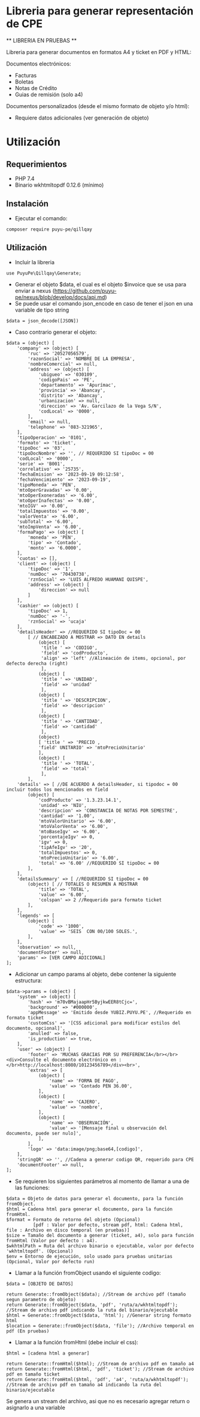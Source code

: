 # Libreria para generar representación de CPE

** LIBRERIA EN PRUEBAS **

Libreria para generar documentos en formatos A4 y ticket en PDF y HTML:

Documentos electrónicos:
- Facturas
- Boletas
- Notas de Crédito
- Guias de remisión (solo a4)

Documentos personalizados (desde el mismo formato de objeto y/o html):
- Requiere datos adicionales (ver generación de objeto)

# Utilización

## Requerimientos
- PHP 7.4
- Binario wkhtmltopdf 0.12.6 (mínimo)

## Instalación
- Ejecutar el comando:

```
composer require puyu-pe/qillqay
```
## Utilización

- Incluir la libreria
```
use PuyuPe\Qillqay\Generate;
```
- Generar el objeto $data, el cual es el objeto $invoice que se usa para enviar a nexus (https://github.com/puyu-pe/nexus/blob/develop/docs/api.md)
- Se puede usar el comando json_encode en caso de tener el json en una variable de tipo string 
```
$data = json_decode([JSON]) 
```
- Caso contrario generar el objeto:

```
$data = (object) [
    'company' => (object) [
        'ruc' => '20527056579',
        'razonSocial' => 'NOMBRE DE LA EMPRESA',
        'nombreComercial' => null,
        'address' => (object) [
            'ubigueo' => '030109',
            'codigoPais' => 'PE',
            'departamento' => 'Apurímac',
            'provincia' => 'Abancay',
            'distrito' => 'Abancay',
            'urbanizacion' => null,
            'direccion' => 'Av. Garcilazo de la Vega S/N',
            'codLocal' => '0000',
        ],
        'email' => null,
        'telephone' => '083-321965',
    ],
    'tipoOperacion' => '0101',
    'formato' => 'ticket',
    'tipoDoc' => '03',
    'tipoDocNombre' => '', // REQUERIDO SI tipoDoc = 00 
    'codLocal' => '0000',
    'serie' => 'B001',
    'correlativo' => '25735',
    'fechaEmision' => '2023-09-19 09:12:58',
    'fechaVencimiento' => '2023-09-19',
    'tipoMoneda' => 'PEN',
    'mtoOperGravadas' => '0.00',
    'mtoOperExoneradas' => '6.00',
    'mtoOperInafectas' => '0.00',
    'mtoIGV' => '0.00',
    'totalImpuestos' => '0.00',
    'valorVenta' => '6.00',
    'subTotal' => '6.00',
    'mtoImpVenta' => '6.00',
    'formaPago' => (object) [
        'moneda' => 'PEN',
        'tipo' => 'Contado',
        'monto' => '6.0000',
    ],
    'cuotas' => [],
    'client' => (object) [
        'tipoDoc' => '1',
        'numDoc' => '70430738',
        'rznSocial' => 'LUIS ALFREDO HUAMANI QUISPE',
        'address' => (object) [
            'direccion' => null
        ]
    ],
    'cashier' => (object) [
        'tipoDoc' => 1,
        'numDoc' => '-',
        'rznSocial' => 'ucaja'
    ],
    'detailsHeader' => //REQUERIDO SI tipoDoc = 00
        [ // ENCABEZADO A MOSTRAR => DATO EN details
            (object) [
             'title ' => 'CODIGO',
             'field' => 'codProducto',
             'align' => 'left' //Alineación de items, opcional, por defecto derecha (right)
             ],
            (object) [
             'title ' => 'UNIDAD',
             'field' => 'unidad'
             ],
            (object) [
             'title ' => 'DESCRIPCION',
             'field' => 'descripcion'
             ],
            (object) [
             'title ' => 'CANTIDAD',
             'field' => 'cantidad'
             ],
            (object) 
            [ 'title ' => 'PRECIO ,
            'field' UNITARIO' => 'mtoPrecioUnitario'
            ],
            (object) [
             'title ' => 'TOTAL',
             'field' => 'total'
             ],
        ],
    'details' => [ //DE ACUERDO A detailsHeader, si tipodoc = 00 incluir todos los mencionados en field
        (object) [
            'codProducto' => '1.3.23.14.1',
            'unidad' => 'NIU',
            'descripcion' => 'CONSTANCIA DE NOTAS POR SEMESTRE',
            'cantidad' => '1.00',
            'mtoValorUnitario' => '6.00',
            'mtoValorVenta' => '6.00',
            'mtoBaseIgv' => '6.00',
            'porcentajeIgv' => 0,
            'igv' => 0,
            'tipAfeIgv' => '20',
            'totalImpuestos' => 0,
            'mtoPrecioUnitario' => '6.00',
            'total' => '6.00' //REQUERIDO SI tipoDoc = 00
        ],
    ],
    'detailsSummary' => [ //REQUERIDO SI tipoDoc = 00
        (object) [ // TOTALES O RESUMEN A MOSTRAR
            'title' => 'TOTAL',
            'value' => '6.00',
            'colspan' => 2 //Requerido para formato ticket
        ],
    ],
    'legends' => [
        (object) [
            'code' => '1000',
            'value' => 'SEIS  CON 00/100 SOLES.',
        ],
    ],
    'observation' => null,
    'documentFooter' => null,
    'params' => [VER CAMPO ADICIONAL]
];
```
- Adicionar un campo params al objeto, debe contener la siguiente estructura:
```
$data->params = (object) [
    'system' => (object) [
        'hash' => 'm70vBMajaapHr5ByjkwEER8tCjc=',
        'background' => '#000000',
        'appMessage' => 'Emitido desde YUBIZ.PUYU.PE', //Requerido en formato ticket
        'customCss' => '[CSS adicional para modificar estilos del documento, opcional]',
        'anulled' => false,
        'is_production' => true,
    ],
    'user' => (object) [
        'footer' => 'MUCHAS GRACIAS POR SU PREFERENCIA</br></br><div>Consulte el documento electrónico en :</br>http://localhost:8080/10123456789</div><br>',
        'extras' => [
            (object) [
                'name' => 'FORMA DE PAGO',
                'value' => 'Contado PEN 36.00',
            ],
            (object) [
                'name' => 'CAJERO',
                'value' => 'nombre',
            ],
            (object) [
                'name' => 'OBSERVACIÓN',
                'value' => '[Mensaje final u observación del documento, puede ser nulo]',
            ],
        ],
        'logo' => 'data:image/png;base64,[codigo]', 
    ],
    'stringQR' => '', //Cadena a generar codigo QR, requerido para CPE
    'documentFooter' => null,
];
```
- Se requieren los siguientes parámetros al momento de llamar a una de las funciones:

```
$data = Objeto de datos para generar el documento, para la función fromObject.
$html = Cadena html para generar el documento, para la función fromHtml.
$format = Formato de retorno del objeto (Opcional)
          [pdf : Valor por defecto, stream pdf, html: Cadena html, file : Archivo en disco temporal (en pruebas)]
$size = Tamaño del documento a generar (ticket, a4), solo para función fromHtml (Valor por defecto : a4).
$wkhtmlPath = Ruta del archivo binario o ejecutable, valor por defecto 'wkhtmltopdf'. (Opcional)
$env = Entorno de ejecución, solo usado para pruebas unitarias (Opcional, Valor por defecto run)
```
- Llamar a la función fromObject usando el siguiente codigo:
``` 
$data = [OBJETO DE DATOS]

return Generate::fromObject($data); //Stream de archivo pdf (tamaño segun parametro de objeto)
return Generate::fromObject($data, 'pdf', 'ruta/a/wkhtmltopdf'); //Stream de archivo pdf indicando la ruta del binario/ejecutable
$html = Generate::fromObject($data, 'html'); //Generar string formato html
$location = Generate::fromObject($data, 'file'); //Archivo temporal en pdf (En pruebas)
```
- Llamar a la función fromHtml (debe incluir el css):
``` 
$html = [cadena html a generar]

return Generate::fromHtml($html); //Stream de archivo pdf en tamaño a4
return Generate::fromHtml($html, 'pdf', 'ticket'); //Stream de archivo pdf en tamaño ticket
return Generate::fromHtml($html, 'pdf', 'a4', 'ruta/a/wkhtmltopdf'); //Stream de archivo pdf en tamaño a4 indicando la ruta del binario/ejecutable
```
Se genera un stream del archivo, asi que no es necesario agregar return o asignarlo a una variable